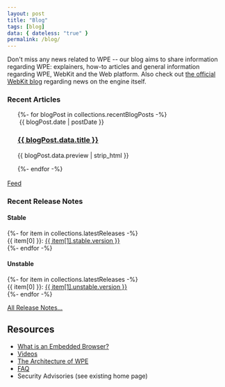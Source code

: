 ```yaml
---
layout: post
title: "Blog"
tags: [blog]
data: { dateless: "true" }
permalink: /blog/
---
```


Don't miss any news related to WPE -- our blog aims to share information regarding WPE: explainers, how-to articles and general information regarding WPE, WebKit
and the Web platform. Also check out [the official WebKit blog](https://webkit.org/blog/) regarding news on the engine itself. 

### Recent Articles

<div class="card" style="margin-bottom: 1rem">
  <ol reversed role="list" class="w-list-unstyled" style="margin: 1rem 0 1rem 0; list-style: none;">
    {%- for blogPost in collections.recentBlogPosts -%}
      <li class="listitem">
      	<img src="{{ blogPost.data.thumbnail }}" alt="">
				<time>{{ blogPost.date | postDate }}</time>
				<h3><a href="{{ blogPost.url | url }}">{{ blogPost.data.title }}</a></h3>
				<p>{{ blogPost.data.preview | strip_html }}</p>
			</li>
    {%- endfor -%}
  </ol>
</div>

<a href="{{ '/blog.xml' | url }}">Feed</a>



### Recent Release Notes

<div class="container">
  <div class="card-deck">
    <div class="card">
      <h4 class="card-header text-center">Stable</h4>
      <div class="list-group list-group-flush">
        {%- for item in collections.latestReleases -%}
        <div class="list-group-item list-group-item-action d-flex justify-content-between align-items-center">
          {{ item[0] }}:
          <a class="badge badge-secondary"
             href="{{ item[1].stable.url | url }}">{{ item[1].stable.version }}</a>
        </div>
        {%- endfor -%}
      </div>
    </div>

   <div class="card">
      <h4 class="card-header text-center">Unstable</h4>
      <div class="list-group list-group-flush">
        {%- for item in collections.latestReleases -%}
        <div class="list-group-item list-group-item-action d-flex justify-content-between align-items-center">
          {{ item[0] }}:
          <span>
          <a class="badge badge-secondary"
             title="Release notes for {{ item[0] }} {{ item[1].unstable.version }}"
             href="{{ item[1].unstable.url | url }}">{{ item[1].unstable.version }}</a>
          </span>
        </div>
        {%- endfor -%}
      </div>
    </div>
    <p class="m-3 mt-4 text-center">
      <a class="btn btn-light btn-sm"
       href="https://wpewebkit.org/release/">All Release Notes…</a>
    </p>
  </div>
</div>

## Resources

* [What is an Embedded Browser?](/learn/what-is-embedded.html)
* [Videos]()
* [The Architecture of WPE](/about/architecture.html)
* [FAQ](/about/faq.html)
* Security Advisories (see existing home page)
